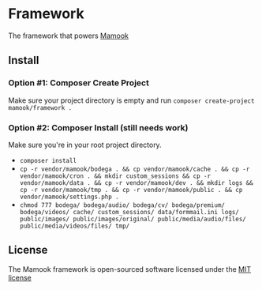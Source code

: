 # Framework
The framework that powers [Mamook](https://github.com/Mamook/Mamook)

## Install

### Option #1: Composer Create Project
Make sure your project directory is empty and run `composer create-project mamook/framework .`

### Option #2: Composer Install (still needs work)

Make sure you're in your root project directory.

* `composer install`
* `cp -r vendor/mamook/bodega . && cp vendor/mamook/cache . && cp -r vendor/mamook/cron . && mkdir custom_sessions && cp -r vendor/mamook/data . && cp -r vendor/mamook/dev . && mkdir logs && cp -r vendor/mamook/tmp . && cp -r vendor/mamook/public . && cp vendor/mamook/settings.php .`
* `chmod 777 bodega/ bodega/audio/ bodega/cv/ bodega/premium/ bodega/videos/ cache/ custom_sessions/ data/formmail.ini logs/ public/images/ public/images/original/ public/media/audio/files/ public/media/videos/files/ tmp/`

## License

The Mamook framework is open-sourced software licensed under the [MIT license](http://opensource.org/licenses/MIT)
